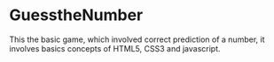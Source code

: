 # GuesstheNumber
This the basic game, which involved correct prediction of a number, it involves basics concepts of HTML5, CSS3 and javascript.

